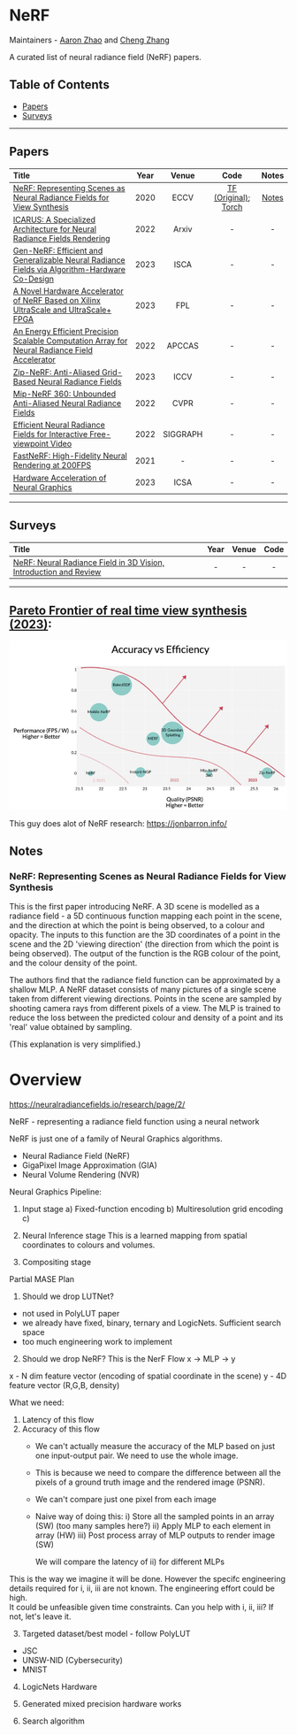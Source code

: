 # NeRF

Maintainers - [Aaron Zhao](https://aaron-zhao123.github.io/) and [Cheng Zhang](https://chengzhang-98.github.io/blog/)

A curated list of neural radiance field (NeRF) papers. 

## Table of Contents

- [Papers](#papers)
- [Surveys](#surveys)

---

## Papers

|  Title  |   Year   |   Venue  |   Code   |   Notes  |
|:--------|:--------:|:--------:|:--------:|:--------:|
| [NeRF: Representing Scenes as Neural Radiance Fields for View Synthesis](https://arxiv.org/abs/2003.08934) | 2020 | ECCV | [TF (Original)](https://github.com/bmild/nerf); [Torch](https://github.com/yenchenlin/nerf-pytorch) | [Notes](#nerf-representing-scenes-as-neural-radiance-fields-for-view-synthesis) |
| [ICARUS: A Specialized Architecture for Neural Radiance Fields Rendering](https://arxiv.org/pdf/2203.01414.pdf) | 2022 | Arxiv | - | - |
| [Gen-NeRF: Efficient and Generalizable Neural Radiance Fields via Algorithm-Hardware Co-Design](https://dl.acm.org/doi/abs/10.1145/3579371.3589109) | 2023 | ISCA | - | - 
| [A Novel Hardware Accelerator of NeRF Based on Xilinx UltraScale and UltraScale+ FPGA](https://ieeexplore.ieee.org/abstract/document/10296239) | 2023 | FPL | - | - 
| [An Energy Efficient Precision Scalable Computation Array for Neural Radiance Field Accelerator](https://ieeexplore.ieee.org/abstract/document/10090268) | 2022 | APCCAS | - | -
| [Zip-NeRF: Anti-Aliased Grid-Based Neural Radiance Fields](https://jonbarron.info/zipnerf/) | 2023 | ICCV | - | -
| [Mip-NeRF 360: Unbounded Anti-Aliased Neural Radiance Fields](https://jonbarron.info/mipnerf360/) | 2022 | CVPR | - | -
| [Efficient Neural Radiance Fields for Interactive Free-viewpoint Video](https://zju3dv.github.io/enerf/) | 2022 | SIGGRAPH | - | -
| [FastNeRF: High-Fidelity Neural Rendering at 200FPS](https://microsoft.github.io/FastNeRF/) | 2021 | - | - | -
| [Hardware Acceleration of Neural Graphics](https://arxiv.org/pdf/2303.05735.pdf) | 2023 | ICSA | - | -

---
## Surveys

|  Title  |   Year   |   Venue  |   Code   |
|:--------|:--------:|:--------:|:--------:|
| [NeRF: Neural Radiance Field in 3D Vision, Introduction and Review](https://arxiv.org/pdf/2210.00379.pdf) | - | - | - |

---

## [Pareto Frontier of real time view synthesis (2023)](https://twitter.com/jon_barron/status/1707068958502003074): 
![image](imgs/nerf_pareto.jpg)


This guy does alot of NeRF research:
https://jonbarron.info/

## Notes

### NeRF: Representing Scenes as Neural Radiance Fields for View Synthesis

This is the first paper introducing NeRF. A 3D scene is modelled as a radiance field - a 5D continuous function mapping each point in the scene, and the direction at which the point is being observed, to a colour and opacity. The inputs to this function are the 3D coordinates of a point in the scene and the 2D 'viewing direction' (the direction from which the point is being observed). The output of the function is the RGB colour of the point, and the colour density of the point.

The authors find that the radiance field function can be approximated by a shallow MLP. A NeRF dataset consists of many pictures of a single scene taken from different viewing directions. Points in the scene are sampled by shooting camera rays from different pixels of a view. The MLP is trained to reduce the loss between the predicted colour and density of a point and its 'real' value obtained by sampling. 

(This explanation is very simplified.)

# Overview

https://neuralradiancefields.io/research/page/2/

NeRF - representing a radiance field function using a neural network

NeRF is just one of a family of Neural Graphics algorithms. 

- Neural Radiance Field (NeRF)
- GigaPixel Image Approximation (GIA)
- Neural Volume Rendering (NVR)

Neural Graphics Pipeline:

1) Input stage
    a) Fixed-function encoding
    b) Multiresolution grid encoding
    c) 
2) Neural Inference stage
    This is a learned mapping from spatial coordinates to colours and volumes. 
    
3) Compositing stage


Partial MASE Plan
1) Should we drop LUTNet?
- not used in PolyLUT paper
- we already have fixed, binary, ternary and LogicNets. Sufficient search space
- too much engineering work to implement

2) Should we drop NeRF?
This is the NerF Flow
x -> MLP -> y 

x - N dim feature vector (encoding of spatial coordinate in the scene)
y - 4D feature vector (R,G,B, density)

What we need:
1) Latency of this flow
2) Accuracy of this flow
    - We can't actually measure the accuracy of the MLP based on just one input-output pair. We need to use the whole image.
    - This is because we need to compare the difference between all the pixels of a ground truth image and the rendered image (PSNR). 
    - We can't compare just one pixel from each image
    
    - Naive way of doing this:
        i) Store all the sampled points in an array (SW) (too many samples here?)
        ii) Apply MLP to each element in array (HW) 
        iii) Post process array of MLP outputs to render image (SW)

        We will compare the latency of ii) for different MLPs

This is the way we imagine it will be done.
However the specifc engineering details required for i, ii, iii are not known.
The engineering effort could be high.      
It could be unfeasible given time constraints.
Can you help with i, ii, iii? 
If not, let's leave it.

3) Targeted dataset/best model - follow PolyLUT
- JSC
- UNSW-NID (Cybersecurity)
- MNIST

4) LogicNets Hardware 

5) Generated mixed precision hardware works

6) Search algorithm